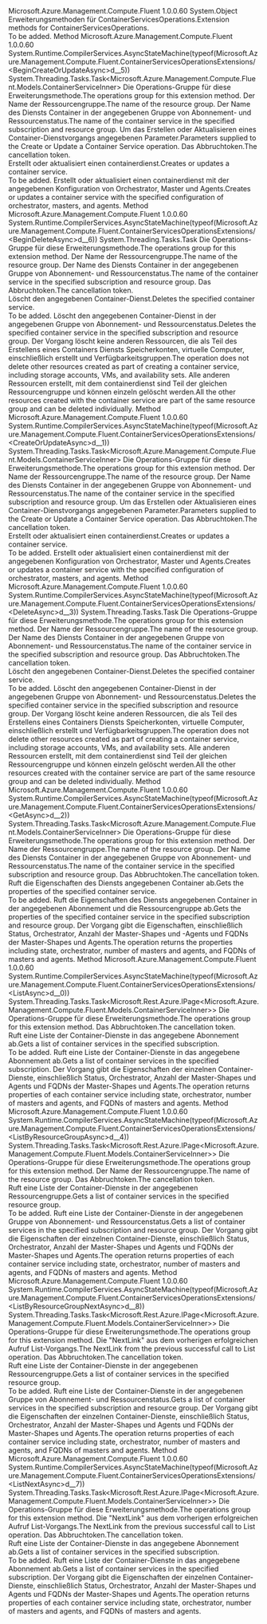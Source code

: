 <Type Name="ContainerServicesOperationsExtensions" FullName="Microsoft.Azure.Management.Compute.Fluent.ContainerServicesOperationsExtensions">
  <TypeSignature Language="C#" Value="public static class ContainerServicesOperationsExtensions" />
  <TypeSignature Language="ILAsm" Value=".class public auto ansi abstract sealed beforefieldinit ContainerServicesOperationsExtensions extends System.Object" />
  <TypeSignature Language="DocId" Value="T:Microsoft.Azure.Management.Compute.Fluent.ContainerServicesOperationsExtensions" />
  <TypeSignature Language="VB.NET" Value="Public Module ContainerServicesOperationsExtensions" />
  <TypeSignature Language="F#" Value="type ContainerServicesOperationsExtensions = class" />
  <AssemblyInfo>
    <AssemblyName>Microsoft.Azure.Management.Compute.Fluent</AssemblyName>
    <AssemblyVersion>1.0.0.60</AssemblyVersion>
  </AssemblyInfo>
  <Base>
    <BaseTypeName>System.Object</BaseTypeName>
  </Base>
  <Interfaces />
  <Docs>
    <summary>
            <span data-ttu-id="420a0-101">Erweiterungsmethoden für ContainerServicesOperations.</span><span class="sxs-lookup"><span data-stu-id="420a0-101">Extension methods for ContainerServicesOperations.</span></span>
            </summary>
    <remarks>To be added.</remarks>
  </Docs>
  <Members>
    <Member MemberName="BeginCreateOrUpdateAsync">
      <MemberSignature Language="C#" Value="public static System.Threading.Tasks.Task&lt;Microsoft.Azure.Management.Compute.Fluent.Models.ContainerServiceInner&gt; BeginCreateOrUpdateAsync (this Microsoft.Azure.Management.Compute.Fluent.IContainerServicesOperations operations, string resourceGroupName, string containerServiceName, Microsoft.Azure.Management.Compute.Fluent.Models.ContainerServiceInner parameters, System.Threading.CancellationToken cancellationToken = null);" />
      <MemberSignature Language="ILAsm" Value=".method public static hidebysig class System.Threading.Tasks.Task`1&lt;class Microsoft.Azure.Management.Compute.Fluent.Models.ContainerServiceInner&gt; BeginCreateOrUpdateAsync(class Microsoft.Azure.Management.Compute.Fluent.IContainerServicesOperations operations, string resourceGroupName, string containerServiceName, class Microsoft.Azure.Management.Compute.Fluent.Models.ContainerServiceInner parameters, valuetype System.Threading.CancellationToken cancellationToken) cil managed" />
      <MemberSignature Language="DocId" Value="M:Microsoft.Azure.Management.Compute.Fluent.ContainerServicesOperationsExtensions.BeginCreateOrUpdateAsync(Microsoft.Azure.Management.Compute.Fluent.IContainerServicesOperations,System.String,System.String,Microsoft.Azure.Management.Compute.Fluent.Models.ContainerServiceInner,System.Threading.CancellationToken)" />
      <MemberSignature Language="F#" Value="static member BeginCreateOrUpdateAsync : Microsoft.Azure.Management.Compute.Fluent.IContainerServicesOperations * string * string * Microsoft.Azure.Management.Compute.Fluent.Models.ContainerServiceInner * System.Threading.CancellationToken -&gt; System.Threading.Tasks.Task&lt;Microsoft.Azure.Management.Compute.Fluent.Models.ContainerServiceInner&gt;" Usage="Microsoft.Azure.Management.Compute.Fluent.ContainerServicesOperationsExtensions.BeginCreateOrUpdateAsync (operations, resourceGroupName, containerServiceName, parameters, cancellationToken)" />
      <MemberType>Method</MemberType>
      <AssemblyInfo>
        <AssemblyName>Microsoft.Azure.Management.Compute.Fluent</AssemblyName>
        <AssemblyVersion>1.0.0.60</AssemblyVersion>
      </AssemblyInfo>
      <Attributes>
        <Attribute>
          <AttributeName>System.Runtime.CompilerServices.AsyncStateMachine(typeof(Microsoft.Azure.Management.Compute.Fluent.ContainerServicesOperationsExtensions/&lt;BeginCreateOrUpdateAsync&gt;d__5))</AttributeName>
        </Attribute>
      </Attributes>
      <ReturnValue>
        <ReturnType>System.Threading.Tasks.Task&lt;Microsoft.Azure.Management.Compute.Fluent.Models.ContainerServiceInner&gt;</ReturnType>
      </ReturnValue>
      <Parameters>
        <Parameter Name="operations" Type="Microsoft.Azure.Management.Compute.Fluent.IContainerServicesOperations" RefType="this" />
        <Parameter Name="resourceGroupName" Type="System.String" />
        <Parameter Name="containerServiceName" Type="System.String" />
        <Parameter Name="parameters" Type="Microsoft.Azure.Management.Compute.Fluent.Models.ContainerServiceInner" />
        <Parameter Name="cancellationToken" Type="System.Threading.CancellationToken" />
      </Parameters>
      <Docs>
        <param name="operations">
            <span data-ttu-id="420a0-102">Die Operations-Gruppe für diese Erweiterungsmethode.</span><span class="sxs-lookup"><span data-stu-id="420a0-102">The operations group for this extension method.</span></span>
            </param>
        <param name="resourceGroupName">
            <span data-ttu-id="420a0-103">Der Name der Ressourcengruppe.</span><span class="sxs-lookup"><span data-stu-id="420a0-103">The name of the resource group.</span></span>
            </param>
        <param name="containerServiceName">
            <span data-ttu-id="420a0-104">Der Name des Diensts Container in der angegebenen Gruppe von Abonnement- und Ressourcenstatus.</span><span class="sxs-lookup"><span data-stu-id="420a0-104">The name of the container service in the specified subscription and resource group.</span></span>
            </param>
        <param name="parameters">
            <span data-ttu-id="420a0-105">Um das Erstellen oder Aktualisieren eines Container-Dienstvorgangs angegebenen Parameter.</span><span class="sxs-lookup"><span data-stu-id="420a0-105">Parameters supplied to the Create or Update a Container Service operation.</span></span>
            </param>
        <param name="cancellationToken">
            <span data-ttu-id="420a0-106">Das Abbruchtoken.</span><span class="sxs-lookup"><span data-stu-id="420a0-106">The cancellation token.</span></span>
            </param>
        <summary>
            <span data-ttu-id="420a0-107">Erstellt oder aktualisiert einen containerdienst.</span><span class="sxs-lookup"><span data-stu-id="420a0-107">Creates or updates a container service.</span></span>
            </summary>
        <returns>To be added.</returns>
        <remarks>
            <span data-ttu-id="420a0-108">Erstellt oder aktualisiert einen containerdienst mit der angegebenen Konfiguration von Orchestrator, Master und Agents.</span><span class="sxs-lookup"><span data-stu-id="420a0-108">Creates or updates a container service with the specified configuration of orchestrator, masters, and agents.</span></span>
            </remarks>
      </Docs>
    </Member>
    <Member MemberName="BeginDeleteAsync">
      <MemberSignature Language="C#" Value="public static System.Threading.Tasks.Task BeginDeleteAsync (this Microsoft.Azure.Management.Compute.Fluent.IContainerServicesOperations operations, string resourceGroupName, string containerServiceName, System.Threading.CancellationToken cancellationToken = null);" />
      <MemberSignature Language="ILAsm" Value=".method public static hidebysig class System.Threading.Tasks.Task BeginDeleteAsync(class Microsoft.Azure.Management.Compute.Fluent.IContainerServicesOperations operations, string resourceGroupName, string containerServiceName, valuetype System.Threading.CancellationToken cancellationToken) cil managed" />
      <MemberSignature Language="DocId" Value="M:Microsoft.Azure.Management.Compute.Fluent.ContainerServicesOperationsExtensions.BeginDeleteAsync(Microsoft.Azure.Management.Compute.Fluent.IContainerServicesOperations,System.String,System.String,System.Threading.CancellationToken)" />
      <MemberSignature Language="F#" Value="static member BeginDeleteAsync : Microsoft.Azure.Management.Compute.Fluent.IContainerServicesOperations * string * string * System.Threading.CancellationToken -&gt; System.Threading.Tasks.Task" Usage="Microsoft.Azure.Management.Compute.Fluent.ContainerServicesOperationsExtensions.BeginDeleteAsync (operations, resourceGroupName, containerServiceName, cancellationToken)" />
      <MemberType>Method</MemberType>
      <AssemblyInfo>
        <AssemblyName>Microsoft.Azure.Management.Compute.Fluent</AssemblyName>
        <AssemblyVersion>1.0.0.60</AssemblyVersion>
      </AssemblyInfo>
      <Attributes>
        <Attribute>
          <AttributeName>System.Runtime.CompilerServices.AsyncStateMachine(typeof(Microsoft.Azure.Management.Compute.Fluent.ContainerServicesOperationsExtensions/&lt;BeginDeleteAsync&gt;d__6))</AttributeName>
        </Attribute>
      </Attributes>
      <ReturnValue>
        <ReturnType>System.Threading.Tasks.Task</ReturnType>
      </ReturnValue>
      <Parameters>
        <Parameter Name="operations" Type="Microsoft.Azure.Management.Compute.Fluent.IContainerServicesOperations" RefType="this" />
        <Parameter Name="resourceGroupName" Type="System.String" />
        <Parameter Name="containerServiceName" Type="System.String" />
        <Parameter Name="cancellationToken" Type="System.Threading.CancellationToken" />
      </Parameters>
      <Docs>
        <param name="operations">
            <span data-ttu-id="420a0-109">Die Operations-Gruppe für diese Erweiterungsmethode.</span><span class="sxs-lookup"><span data-stu-id="420a0-109">The operations group for this extension method.</span></span>
            </param>
        <param name="resourceGroupName">
            <span data-ttu-id="420a0-110">Der Name der Ressourcengruppe.</span><span class="sxs-lookup"><span data-stu-id="420a0-110">The name of the resource group.</span></span>
            </param>
        <param name="containerServiceName">
            <span data-ttu-id="420a0-111">Der Name des Diensts Container in der angegebenen Gruppe von Abonnement- und Ressourcenstatus.</span><span class="sxs-lookup"><span data-stu-id="420a0-111">The name of the container service in the specified subscription and resource group.</span></span>
            </param>
        <param name="cancellationToken">
            <span data-ttu-id="420a0-112">Das Abbruchtoken.</span><span class="sxs-lookup"><span data-stu-id="420a0-112">The cancellation token.</span></span>
            </param>
        <summary>
            <span data-ttu-id="420a0-113">Löscht den angegebenen Container-Dienst.</span><span class="sxs-lookup"><span data-stu-id="420a0-113">Deletes the specified container service.</span></span>
            </summary>
        <returns>To be added.</returns>
        <remarks>
            <span data-ttu-id="420a0-114">Löscht den angegebenen Container-Dienst in der angegebenen Gruppe von Abonnement- und Ressourcenstatus.</span><span class="sxs-lookup"><span data-stu-id="420a0-114">Deletes the specified container service in the specified subscription and resource group.</span></span> <span data-ttu-id="420a0-115">Der Vorgang löscht keine anderen Ressourcen, die als Teil des Erstellens eines Containers Diensts Speicherkonten, virtuelle Computer, einschließlich erstellt und Verfügbarkeitsgruppen.</span><span class="sxs-lookup"><span data-stu-id="420a0-115">The operation does not delete other resources created as part of creating a container service, including storage accounts, VMs, and availability sets.</span></span> <span data-ttu-id="420a0-116">Alle anderen Ressourcen erstellt, mit dem containerdienst sind Teil der gleichen Ressourcengruppe und können einzeln gelöscht werden.</span><span class="sxs-lookup"><span data-stu-id="420a0-116">All the other resources created with the container service are part of the same resource group and can be deleted individually.</span></span>
            </remarks>
      </Docs>
    </Member>
    <Member MemberName="CreateOrUpdateAsync">
      <MemberSignature Language="C#" Value="public static System.Threading.Tasks.Task&lt;Microsoft.Azure.Management.Compute.Fluent.Models.ContainerServiceInner&gt; CreateOrUpdateAsync (this Microsoft.Azure.Management.Compute.Fluent.IContainerServicesOperations operations, string resourceGroupName, string containerServiceName, Microsoft.Azure.Management.Compute.Fluent.Models.ContainerServiceInner parameters, System.Threading.CancellationToken cancellationToken = null);" />
      <MemberSignature Language="ILAsm" Value=".method public static hidebysig class System.Threading.Tasks.Task`1&lt;class Microsoft.Azure.Management.Compute.Fluent.Models.ContainerServiceInner&gt; CreateOrUpdateAsync(class Microsoft.Azure.Management.Compute.Fluent.IContainerServicesOperations operations, string resourceGroupName, string containerServiceName, class Microsoft.Azure.Management.Compute.Fluent.Models.ContainerServiceInner parameters, valuetype System.Threading.CancellationToken cancellationToken) cil managed" />
      <MemberSignature Language="DocId" Value="M:Microsoft.Azure.Management.Compute.Fluent.ContainerServicesOperationsExtensions.CreateOrUpdateAsync(Microsoft.Azure.Management.Compute.Fluent.IContainerServicesOperations,System.String,System.String,Microsoft.Azure.Management.Compute.Fluent.Models.ContainerServiceInner,System.Threading.CancellationToken)" />
      <MemberSignature Language="F#" Value="static member CreateOrUpdateAsync : Microsoft.Azure.Management.Compute.Fluent.IContainerServicesOperations * string * string * Microsoft.Azure.Management.Compute.Fluent.Models.ContainerServiceInner * System.Threading.CancellationToken -&gt; System.Threading.Tasks.Task&lt;Microsoft.Azure.Management.Compute.Fluent.Models.ContainerServiceInner&gt;" Usage="Microsoft.Azure.Management.Compute.Fluent.ContainerServicesOperationsExtensions.CreateOrUpdateAsync (operations, resourceGroupName, containerServiceName, parameters, cancellationToken)" />
      <MemberType>Method</MemberType>
      <AssemblyInfo>
        <AssemblyName>Microsoft.Azure.Management.Compute.Fluent</AssemblyName>
        <AssemblyVersion>1.0.0.60</AssemblyVersion>
      </AssemblyInfo>
      <Attributes>
        <Attribute>
          <AttributeName>System.Runtime.CompilerServices.AsyncStateMachine(typeof(Microsoft.Azure.Management.Compute.Fluent.ContainerServicesOperationsExtensions/&lt;CreateOrUpdateAsync&gt;d__1))</AttributeName>
        </Attribute>
      </Attributes>
      <ReturnValue>
        <ReturnType>System.Threading.Tasks.Task&lt;Microsoft.Azure.Management.Compute.Fluent.Models.ContainerServiceInner&gt;</ReturnType>
      </ReturnValue>
      <Parameters>
        <Parameter Name="operations" Type="Microsoft.Azure.Management.Compute.Fluent.IContainerServicesOperations" RefType="this" />
        <Parameter Name="resourceGroupName" Type="System.String" />
        <Parameter Name="containerServiceName" Type="System.String" />
        <Parameter Name="parameters" Type="Microsoft.Azure.Management.Compute.Fluent.Models.ContainerServiceInner" />
        <Parameter Name="cancellationToken" Type="System.Threading.CancellationToken" />
      </Parameters>
      <Docs>
        <param name="operations">
            <span data-ttu-id="420a0-117">Die Operations-Gruppe für diese Erweiterungsmethode.</span><span class="sxs-lookup"><span data-stu-id="420a0-117">The operations group for this extension method.</span></span>
            </param>
        <param name="resourceGroupName">
            <span data-ttu-id="420a0-118">Der Name der Ressourcengruppe.</span><span class="sxs-lookup"><span data-stu-id="420a0-118">The name of the resource group.</span></span>
            </param>
        <param name="containerServiceName">
            <span data-ttu-id="420a0-119">Der Name des Diensts Container in der angegebenen Gruppe von Abonnement- und Ressourcenstatus.</span><span class="sxs-lookup"><span data-stu-id="420a0-119">The name of the container service in the specified subscription and resource group.</span></span>
            </param>
        <param name="parameters">
            <span data-ttu-id="420a0-120">Um das Erstellen oder Aktualisieren eines Container-Dienstvorgangs angegebenen Parameter.</span><span class="sxs-lookup"><span data-stu-id="420a0-120">Parameters supplied to the Create or Update a Container Service operation.</span></span>
            </param>
        <param name="cancellationToken">
            <span data-ttu-id="420a0-121">Das Abbruchtoken.</span><span class="sxs-lookup"><span data-stu-id="420a0-121">The cancellation token.</span></span>
            </param>
        <summary>
            <span data-ttu-id="420a0-122">Erstellt oder aktualisiert einen containerdienst.</span><span class="sxs-lookup"><span data-stu-id="420a0-122">Creates or updates a container service.</span></span>
            </summary>
        <returns>To be added.</returns>
        <remarks>
            <span data-ttu-id="420a0-123">Erstellt oder aktualisiert einen containerdienst mit der angegebenen Konfiguration von Orchestrator, Master und Agents.</span><span class="sxs-lookup"><span data-stu-id="420a0-123">Creates or updates a container service with the specified configuration of orchestrator, masters, and agents.</span></span>
            </remarks>
      </Docs>
    </Member>
    <Member MemberName="DeleteAsync">
      <MemberSignature Language="C#" Value="public static System.Threading.Tasks.Task DeleteAsync (this Microsoft.Azure.Management.Compute.Fluent.IContainerServicesOperations operations, string resourceGroupName, string containerServiceName, System.Threading.CancellationToken cancellationToken = null);" />
      <MemberSignature Language="ILAsm" Value=".method public static hidebysig class System.Threading.Tasks.Task DeleteAsync(class Microsoft.Azure.Management.Compute.Fluent.IContainerServicesOperations operations, string resourceGroupName, string containerServiceName, valuetype System.Threading.CancellationToken cancellationToken) cil managed" />
      <MemberSignature Language="DocId" Value="M:Microsoft.Azure.Management.Compute.Fluent.ContainerServicesOperationsExtensions.DeleteAsync(Microsoft.Azure.Management.Compute.Fluent.IContainerServicesOperations,System.String,System.String,System.Threading.CancellationToken)" />
      <MemberSignature Language="F#" Value="static member DeleteAsync : Microsoft.Azure.Management.Compute.Fluent.IContainerServicesOperations * string * string * System.Threading.CancellationToken -&gt; System.Threading.Tasks.Task" Usage="Microsoft.Azure.Management.Compute.Fluent.ContainerServicesOperationsExtensions.DeleteAsync (operations, resourceGroupName, containerServiceName, cancellationToken)" />
      <MemberType>Method</MemberType>
      <AssemblyInfo>
        <AssemblyName>Microsoft.Azure.Management.Compute.Fluent</AssemblyName>
        <AssemblyVersion>1.0.0.60</AssemblyVersion>
      </AssemblyInfo>
      <Attributes>
        <Attribute>
          <AttributeName>System.Runtime.CompilerServices.AsyncStateMachine(typeof(Microsoft.Azure.Management.Compute.Fluent.ContainerServicesOperationsExtensions/&lt;DeleteAsync&gt;d__3))</AttributeName>
        </Attribute>
      </Attributes>
      <ReturnValue>
        <ReturnType>System.Threading.Tasks.Task</ReturnType>
      </ReturnValue>
      <Parameters>
        <Parameter Name="operations" Type="Microsoft.Azure.Management.Compute.Fluent.IContainerServicesOperations" RefType="this" />
        <Parameter Name="resourceGroupName" Type="System.String" />
        <Parameter Name="containerServiceName" Type="System.String" />
        <Parameter Name="cancellationToken" Type="System.Threading.CancellationToken" />
      </Parameters>
      <Docs>
        <param name="operations">
            <span data-ttu-id="420a0-124">Die Operations-Gruppe für diese Erweiterungsmethode.</span><span class="sxs-lookup"><span data-stu-id="420a0-124">The operations group for this extension method.</span></span>
            </param>
        <param name="resourceGroupName">
            <span data-ttu-id="420a0-125">Der Name der Ressourcengruppe.</span><span class="sxs-lookup"><span data-stu-id="420a0-125">The name of the resource group.</span></span>
            </param>
        <param name="containerServiceName">
            <span data-ttu-id="420a0-126">Der Name des Diensts Container in der angegebenen Gruppe von Abonnement- und Ressourcenstatus.</span><span class="sxs-lookup"><span data-stu-id="420a0-126">The name of the container service in the specified subscription and resource group.</span></span>
            </param>
        <param name="cancellationToken">
            <span data-ttu-id="420a0-127">Das Abbruchtoken.</span><span class="sxs-lookup"><span data-stu-id="420a0-127">The cancellation token.</span></span>
            </param>
        <summary>
            <span data-ttu-id="420a0-128">Löscht den angegebenen Container-Dienst.</span><span class="sxs-lookup"><span data-stu-id="420a0-128">Deletes the specified container service.</span></span>
            </summary>
        <returns>To be added.</returns>
        <remarks>
            <span data-ttu-id="420a0-129">Löscht den angegebenen Container-Dienst in der angegebenen Gruppe von Abonnement- und Ressourcenstatus.</span><span class="sxs-lookup"><span data-stu-id="420a0-129">Deletes the specified container service in the specified subscription and resource group.</span></span> <span data-ttu-id="420a0-130">Der Vorgang löscht keine anderen Ressourcen, die als Teil des Erstellens eines Containers Diensts Speicherkonten, virtuelle Computer, einschließlich erstellt und Verfügbarkeitsgruppen.</span><span class="sxs-lookup"><span data-stu-id="420a0-130">The operation does not delete other resources created as part of creating a container service, including storage accounts, VMs, and availability sets.</span></span> <span data-ttu-id="420a0-131">Alle anderen Ressourcen erstellt, mit dem containerdienst sind Teil der gleichen Ressourcengruppe und können einzeln gelöscht werden.</span><span class="sxs-lookup"><span data-stu-id="420a0-131">All the other resources created with the container service are part of the same resource group and can be deleted individually.</span></span>
            </remarks>
      </Docs>
    </Member>
    <Member MemberName="GetAsync">
      <MemberSignature Language="C#" Value="public static System.Threading.Tasks.Task&lt;Microsoft.Azure.Management.Compute.Fluent.Models.ContainerServiceInner&gt; GetAsync (this Microsoft.Azure.Management.Compute.Fluent.IContainerServicesOperations operations, string resourceGroupName, string containerServiceName, System.Threading.CancellationToken cancellationToken = null);" />
      <MemberSignature Language="ILAsm" Value=".method public static hidebysig class System.Threading.Tasks.Task`1&lt;class Microsoft.Azure.Management.Compute.Fluent.Models.ContainerServiceInner&gt; GetAsync(class Microsoft.Azure.Management.Compute.Fluent.IContainerServicesOperations operations, string resourceGroupName, string containerServiceName, valuetype System.Threading.CancellationToken cancellationToken) cil managed" />
      <MemberSignature Language="DocId" Value="M:Microsoft.Azure.Management.Compute.Fluent.ContainerServicesOperationsExtensions.GetAsync(Microsoft.Azure.Management.Compute.Fluent.IContainerServicesOperations,System.String,System.String,System.Threading.CancellationToken)" />
      <MemberSignature Language="F#" Value="static member GetAsync : Microsoft.Azure.Management.Compute.Fluent.IContainerServicesOperations * string * string * System.Threading.CancellationToken -&gt; System.Threading.Tasks.Task&lt;Microsoft.Azure.Management.Compute.Fluent.Models.ContainerServiceInner&gt;" Usage="Microsoft.Azure.Management.Compute.Fluent.ContainerServicesOperationsExtensions.GetAsync (operations, resourceGroupName, containerServiceName, cancellationToken)" />
      <MemberType>Method</MemberType>
      <AssemblyInfo>
        <AssemblyName>Microsoft.Azure.Management.Compute.Fluent</AssemblyName>
        <AssemblyVersion>1.0.0.60</AssemblyVersion>
      </AssemblyInfo>
      <Attributes>
        <Attribute>
          <AttributeName>System.Runtime.CompilerServices.AsyncStateMachine(typeof(Microsoft.Azure.Management.Compute.Fluent.ContainerServicesOperationsExtensions/&lt;GetAsync&gt;d__2))</AttributeName>
        </Attribute>
      </Attributes>
      <ReturnValue>
        <ReturnType>System.Threading.Tasks.Task&lt;Microsoft.Azure.Management.Compute.Fluent.Models.ContainerServiceInner&gt;</ReturnType>
      </ReturnValue>
      <Parameters>
        <Parameter Name="operations" Type="Microsoft.Azure.Management.Compute.Fluent.IContainerServicesOperations" RefType="this" />
        <Parameter Name="resourceGroupName" Type="System.String" />
        <Parameter Name="containerServiceName" Type="System.String" />
        <Parameter Name="cancellationToken" Type="System.Threading.CancellationToken" />
      </Parameters>
      <Docs>
        <param name="operations">
            <span data-ttu-id="420a0-132">Die Operations-Gruppe für diese Erweiterungsmethode.</span><span class="sxs-lookup"><span data-stu-id="420a0-132">The operations group for this extension method.</span></span>
            </param>
        <param name="resourceGroupName">
            <span data-ttu-id="420a0-133">Der Name der Ressourcengruppe.</span><span class="sxs-lookup"><span data-stu-id="420a0-133">The name of the resource group.</span></span>
            </param>
        <param name="containerServiceName">
            <span data-ttu-id="420a0-134">Der Name des Diensts Container in der angegebenen Gruppe von Abonnement- und Ressourcenstatus.</span><span class="sxs-lookup"><span data-stu-id="420a0-134">The name of the container service in the specified subscription and resource group.</span></span>
            </param>
        <param name="cancellationToken">
            <span data-ttu-id="420a0-135">Das Abbruchtoken.</span><span class="sxs-lookup"><span data-stu-id="420a0-135">The cancellation token.</span></span>
            </param>
        <summary>
            <span data-ttu-id="420a0-136">Ruft die Eigenschaften des Diensts angegebenen Container ab.</span><span class="sxs-lookup"><span data-stu-id="420a0-136">Gets the properties of the specified container service.</span></span>
            </summary>
        <returns>To be added.</returns>
        <remarks>
            <span data-ttu-id="420a0-137">Ruft die Eigenschaften des Diensts angegebenen Container in der angegebenen Abonnement und die Ressourcengruppe ab.</span><span class="sxs-lookup"><span data-stu-id="420a0-137">Gets the properties of the specified container service in the specified subscription and resource group.</span></span> <span data-ttu-id="420a0-138">Der Vorgang gibt die Eigenschaften, einschließlich Status, Orchestrator, Anzahl der Master-Shapes und -Agents und FQDNs der Master-Shapes und Agents.</span><span class="sxs-lookup"><span data-stu-id="420a0-138">The operation returns the properties including state, orchestrator, number of masters and agents, and FQDNs of masters and agents.</span></span>
            </remarks>
      </Docs>
    </Member>
    <Member MemberName="ListAsync">
      <MemberSignature Language="C#" Value="public static System.Threading.Tasks.Task&lt;Microsoft.Rest.Azure.IPage&lt;Microsoft.Azure.Management.Compute.Fluent.Models.ContainerServiceInner&gt;&gt; ListAsync (this Microsoft.Azure.Management.Compute.Fluent.IContainerServicesOperations operations, System.Threading.CancellationToken cancellationToken = null);" />
      <MemberSignature Language="ILAsm" Value=".method public static hidebysig class System.Threading.Tasks.Task`1&lt;class Microsoft.Rest.Azure.IPage`1&lt;class Microsoft.Azure.Management.Compute.Fluent.Models.ContainerServiceInner&gt;&gt; ListAsync(class Microsoft.Azure.Management.Compute.Fluent.IContainerServicesOperations operations, valuetype System.Threading.CancellationToken cancellationToken) cil managed" />
      <MemberSignature Language="DocId" Value="M:Microsoft.Azure.Management.Compute.Fluent.ContainerServicesOperationsExtensions.ListAsync(Microsoft.Azure.Management.Compute.Fluent.IContainerServicesOperations,System.Threading.CancellationToken)" />
      <MemberSignature Language="F#" Value="static member ListAsync : Microsoft.Azure.Management.Compute.Fluent.IContainerServicesOperations * System.Threading.CancellationToken -&gt; System.Threading.Tasks.Task&lt;Microsoft.Rest.Azure.IPage&lt;Microsoft.Azure.Management.Compute.Fluent.Models.ContainerServiceInner&gt;&gt;" Usage="Microsoft.Azure.Management.Compute.Fluent.ContainerServicesOperationsExtensions.ListAsync (operations, cancellationToken)" />
      <MemberType>Method</MemberType>
      <AssemblyInfo>
        <AssemblyName>Microsoft.Azure.Management.Compute.Fluent</AssemblyName>
        <AssemblyVersion>1.0.0.60</AssemblyVersion>
      </AssemblyInfo>
      <Attributes>
        <Attribute>
          <AttributeName>System.Runtime.CompilerServices.AsyncStateMachine(typeof(Microsoft.Azure.Management.Compute.Fluent.ContainerServicesOperationsExtensions/&lt;ListAsync&gt;d__0))</AttributeName>
        </Attribute>
      </Attributes>
      <ReturnValue>
        <ReturnType>System.Threading.Tasks.Task&lt;Microsoft.Rest.Azure.IPage&lt;Microsoft.Azure.Management.Compute.Fluent.Models.ContainerServiceInner&gt;&gt;</ReturnType>
      </ReturnValue>
      <Parameters>
        <Parameter Name="operations" Type="Microsoft.Azure.Management.Compute.Fluent.IContainerServicesOperations" RefType="this" />
        <Parameter Name="cancellationToken" Type="System.Threading.CancellationToken" />
      </Parameters>
      <Docs>
        <param name="operations">
            <span data-ttu-id="420a0-139">Die Operations-Gruppe für diese Erweiterungsmethode.</span><span class="sxs-lookup"><span data-stu-id="420a0-139">The operations group for this extension method.</span></span>
            </param>
        <param name="cancellationToken">
            <span data-ttu-id="420a0-140">Das Abbruchtoken.</span><span class="sxs-lookup"><span data-stu-id="420a0-140">The cancellation token.</span></span>
            </param>
        <summary>
            <span data-ttu-id="420a0-141">Ruft eine Liste der Container-Dienste in das angegebene Abonnement ab.</span><span class="sxs-lookup"><span data-stu-id="420a0-141">Gets a list of container services in the specified subscription.</span></span>
            </summary>
        <returns>To be added.</returns>
        <remarks>
            <span data-ttu-id="420a0-142">Ruft eine Liste der Container-Dienste in das angegebene Abonnement ab.</span><span class="sxs-lookup"><span data-stu-id="420a0-142">Gets a list of container services in the specified subscription.</span></span> <span data-ttu-id="420a0-143">Der Vorgang gibt die Eigenschaften der einzelnen Container-Dienste, einschließlich Status, Orchestrator, Anzahl der Master-Shapes und Agents und FQDNs der Master-Shapes und Agents.</span><span class="sxs-lookup"><span data-stu-id="420a0-143">The operation returns properties of each container service including state, orchestrator, number of masters and agents, and FQDNs of masters and agents.</span></span>
            </remarks>
      </Docs>
    </Member>
    <Member MemberName="ListByResourceGroupAsync">
      <MemberSignature Language="C#" Value="public static System.Threading.Tasks.Task&lt;Microsoft.Rest.Azure.IPage&lt;Microsoft.Azure.Management.Compute.Fluent.Models.ContainerServiceInner&gt;&gt; ListByResourceGroupAsync (this Microsoft.Azure.Management.Compute.Fluent.IContainerServicesOperations operations, string resourceGroupName, System.Threading.CancellationToken cancellationToken = null);" />
      <MemberSignature Language="ILAsm" Value=".method public static hidebysig class System.Threading.Tasks.Task`1&lt;class Microsoft.Rest.Azure.IPage`1&lt;class Microsoft.Azure.Management.Compute.Fluent.Models.ContainerServiceInner&gt;&gt; ListByResourceGroupAsync(class Microsoft.Azure.Management.Compute.Fluent.IContainerServicesOperations operations, string resourceGroupName, valuetype System.Threading.CancellationToken cancellationToken) cil managed" />
      <MemberSignature Language="DocId" Value="M:Microsoft.Azure.Management.Compute.Fluent.ContainerServicesOperationsExtensions.ListByResourceGroupAsync(Microsoft.Azure.Management.Compute.Fluent.IContainerServicesOperations,System.String,System.Threading.CancellationToken)" />
      <MemberSignature Language="F#" Value="static member ListByResourceGroupAsync : Microsoft.Azure.Management.Compute.Fluent.IContainerServicesOperations * string * System.Threading.CancellationToken -&gt; System.Threading.Tasks.Task&lt;Microsoft.Rest.Azure.IPage&lt;Microsoft.Azure.Management.Compute.Fluent.Models.ContainerServiceInner&gt;&gt;" Usage="Microsoft.Azure.Management.Compute.Fluent.ContainerServicesOperationsExtensions.ListByResourceGroupAsync (operations, resourceGroupName, cancellationToken)" />
      <MemberType>Method</MemberType>
      <AssemblyInfo>
        <AssemblyName>Microsoft.Azure.Management.Compute.Fluent</AssemblyName>
        <AssemblyVersion>1.0.0.60</AssemblyVersion>
      </AssemblyInfo>
      <Attributes>
        <Attribute>
          <AttributeName>System.Runtime.CompilerServices.AsyncStateMachine(typeof(Microsoft.Azure.Management.Compute.Fluent.ContainerServicesOperationsExtensions/&lt;ListByResourceGroupAsync&gt;d__4))</AttributeName>
        </Attribute>
      </Attributes>
      <ReturnValue>
        <ReturnType>System.Threading.Tasks.Task&lt;Microsoft.Rest.Azure.IPage&lt;Microsoft.Azure.Management.Compute.Fluent.Models.ContainerServiceInner&gt;&gt;</ReturnType>
      </ReturnValue>
      <Parameters>
        <Parameter Name="operations" Type="Microsoft.Azure.Management.Compute.Fluent.IContainerServicesOperations" RefType="this" />
        <Parameter Name="resourceGroupName" Type="System.String" />
        <Parameter Name="cancellationToken" Type="System.Threading.CancellationToken" />
      </Parameters>
      <Docs>
        <param name="operations">
            <span data-ttu-id="420a0-144">Die Operations-Gruppe für diese Erweiterungsmethode.</span><span class="sxs-lookup"><span data-stu-id="420a0-144">The operations group for this extension method.</span></span>
            </param>
        <param name="resourceGroupName">
            <span data-ttu-id="420a0-145">Der Name der Ressourcengruppe.</span><span class="sxs-lookup"><span data-stu-id="420a0-145">The name of the resource group.</span></span>
            </param>
        <param name="cancellationToken">
            <span data-ttu-id="420a0-146">Das Abbruchtoken.</span><span class="sxs-lookup"><span data-stu-id="420a0-146">The cancellation token.</span></span>
            </param>
        <summary>
            <span data-ttu-id="420a0-147">Ruft eine Liste der Container-Dienste in der angegebenen Ressourcengruppe.</span><span class="sxs-lookup"><span data-stu-id="420a0-147">Gets a list of container services in the specified resource group.</span></span>
            </summary>
        <returns>To be added.</returns>
        <remarks>
            <span data-ttu-id="420a0-148">Ruft eine Liste der Container-Dienste in der angegebenen Gruppe von Abonnement- und Ressourcenstatus.</span><span class="sxs-lookup"><span data-stu-id="420a0-148">Gets a list of container services in the specified subscription and resource group.</span></span> <span data-ttu-id="420a0-149">Der Vorgang gibt die Eigenschaften der einzelnen Container-Dienste, einschließlich Status, Orchestrator, Anzahl der Master-Shapes und Agents und FQDNs der Master-Shapes und Agents.</span><span class="sxs-lookup"><span data-stu-id="420a0-149">The operation returns properties of each container service including state, orchestrator, number of masters and agents, and FQDNs of masters and agents.</span></span>
            </remarks>
      </Docs>
    </Member>
    <Member MemberName="ListByResourceGroupNextAsync">
      <MemberSignature Language="C#" Value="public static System.Threading.Tasks.Task&lt;Microsoft.Rest.Azure.IPage&lt;Microsoft.Azure.Management.Compute.Fluent.Models.ContainerServiceInner&gt;&gt; ListByResourceGroupNextAsync (this Microsoft.Azure.Management.Compute.Fluent.IContainerServicesOperations operations, string nextPageLink, System.Threading.CancellationToken cancellationToken = null);" />
      <MemberSignature Language="ILAsm" Value=".method public static hidebysig class System.Threading.Tasks.Task`1&lt;class Microsoft.Rest.Azure.IPage`1&lt;class Microsoft.Azure.Management.Compute.Fluent.Models.ContainerServiceInner&gt;&gt; ListByResourceGroupNextAsync(class Microsoft.Azure.Management.Compute.Fluent.IContainerServicesOperations operations, string nextPageLink, valuetype System.Threading.CancellationToken cancellationToken) cil managed" />
      <MemberSignature Language="DocId" Value="M:Microsoft.Azure.Management.Compute.Fluent.ContainerServicesOperationsExtensions.ListByResourceGroupNextAsync(Microsoft.Azure.Management.Compute.Fluent.IContainerServicesOperations,System.String,System.Threading.CancellationToken)" />
      <MemberSignature Language="F#" Value="static member ListByResourceGroupNextAsync : Microsoft.Azure.Management.Compute.Fluent.IContainerServicesOperations * string * System.Threading.CancellationToken -&gt; System.Threading.Tasks.Task&lt;Microsoft.Rest.Azure.IPage&lt;Microsoft.Azure.Management.Compute.Fluent.Models.ContainerServiceInner&gt;&gt;" Usage="Microsoft.Azure.Management.Compute.Fluent.ContainerServicesOperationsExtensions.ListByResourceGroupNextAsync (operations, nextPageLink, cancellationToken)" />
      <MemberType>Method</MemberType>
      <AssemblyInfo>
        <AssemblyName>Microsoft.Azure.Management.Compute.Fluent</AssemblyName>
        <AssemblyVersion>1.0.0.60</AssemblyVersion>
      </AssemblyInfo>
      <Attributes>
        <Attribute>
          <AttributeName>System.Runtime.CompilerServices.AsyncStateMachine(typeof(Microsoft.Azure.Management.Compute.Fluent.ContainerServicesOperationsExtensions/&lt;ListByResourceGroupNextAsync&gt;d__8))</AttributeName>
        </Attribute>
      </Attributes>
      <ReturnValue>
        <ReturnType>System.Threading.Tasks.Task&lt;Microsoft.Rest.Azure.IPage&lt;Microsoft.Azure.Management.Compute.Fluent.Models.ContainerServiceInner&gt;&gt;</ReturnType>
      </ReturnValue>
      <Parameters>
        <Parameter Name="operations" Type="Microsoft.Azure.Management.Compute.Fluent.IContainerServicesOperations" RefType="this" />
        <Parameter Name="nextPageLink" Type="System.String" />
        <Parameter Name="cancellationToken" Type="System.Threading.CancellationToken" />
      </Parameters>
      <Docs>
        <param name="operations">
            <span data-ttu-id="420a0-150">Die Operations-Gruppe für diese Erweiterungsmethode.</span><span class="sxs-lookup"><span data-stu-id="420a0-150">The operations group for this extension method.</span></span>
            </param>
        <param name="nextPageLink">
            <span data-ttu-id="420a0-151">Die "NextLink" aus dem vorherigen erfolgreichen Aufruf List-Vorgangs.</span><span class="sxs-lookup"><span data-stu-id="420a0-151">The NextLink from the previous successful call to List operation.</span></span>
            </param>
        <param name="cancellationToken">
            <span data-ttu-id="420a0-152">Das Abbruchtoken.</span><span class="sxs-lookup"><span data-stu-id="420a0-152">The cancellation token.</span></span>
            </param>
        <summary>
            <span data-ttu-id="420a0-153">Ruft eine Liste der Container-Dienste in der angegebenen Ressourcengruppe.</span><span class="sxs-lookup"><span data-stu-id="420a0-153">Gets a list of container services in the specified resource group.</span></span>
            </summary>
        <returns>To be added.</returns>
        <remarks>
            <span data-ttu-id="420a0-154">Ruft eine Liste der Container-Dienste in der angegebenen Gruppe von Abonnement- und Ressourcenstatus.</span><span class="sxs-lookup"><span data-stu-id="420a0-154">Gets a list of container services in the specified subscription and resource group.</span></span> <span data-ttu-id="420a0-155">Der Vorgang gibt die Eigenschaften der einzelnen Container-Dienste, einschließlich Status, Orchestrator, Anzahl der Master-Shapes und Agents und FQDNs der Master-Shapes und Agents.</span><span class="sxs-lookup"><span data-stu-id="420a0-155">The operation returns properties of each container service including state, orchestrator, number of masters and agents, and FQDNs of masters and agents.</span></span>
            </remarks>
      </Docs>
    </Member>
    <Member MemberName="ListNextAsync">
      <MemberSignature Language="C#" Value="public static System.Threading.Tasks.Task&lt;Microsoft.Rest.Azure.IPage&lt;Microsoft.Azure.Management.Compute.Fluent.Models.ContainerServiceInner&gt;&gt; ListNextAsync (this Microsoft.Azure.Management.Compute.Fluent.IContainerServicesOperations operations, string nextPageLink, System.Threading.CancellationToken cancellationToken = null);" />
      <MemberSignature Language="ILAsm" Value=".method public static hidebysig class System.Threading.Tasks.Task`1&lt;class Microsoft.Rest.Azure.IPage`1&lt;class Microsoft.Azure.Management.Compute.Fluent.Models.ContainerServiceInner&gt;&gt; ListNextAsync(class Microsoft.Azure.Management.Compute.Fluent.IContainerServicesOperations operations, string nextPageLink, valuetype System.Threading.CancellationToken cancellationToken) cil managed" />
      <MemberSignature Language="DocId" Value="M:Microsoft.Azure.Management.Compute.Fluent.ContainerServicesOperationsExtensions.ListNextAsync(Microsoft.Azure.Management.Compute.Fluent.IContainerServicesOperations,System.String,System.Threading.CancellationToken)" />
      <MemberSignature Language="F#" Value="static member ListNextAsync : Microsoft.Azure.Management.Compute.Fluent.IContainerServicesOperations * string * System.Threading.CancellationToken -&gt; System.Threading.Tasks.Task&lt;Microsoft.Rest.Azure.IPage&lt;Microsoft.Azure.Management.Compute.Fluent.Models.ContainerServiceInner&gt;&gt;" Usage="Microsoft.Azure.Management.Compute.Fluent.ContainerServicesOperationsExtensions.ListNextAsync (operations, nextPageLink, cancellationToken)" />
      <MemberType>Method</MemberType>
      <AssemblyInfo>
        <AssemblyName>Microsoft.Azure.Management.Compute.Fluent</AssemblyName>
        <AssemblyVersion>1.0.0.60</AssemblyVersion>
      </AssemblyInfo>
      <Attributes>
        <Attribute>
          <AttributeName>System.Runtime.CompilerServices.AsyncStateMachine(typeof(Microsoft.Azure.Management.Compute.Fluent.ContainerServicesOperationsExtensions/&lt;ListNextAsync&gt;d__7))</AttributeName>
        </Attribute>
      </Attributes>
      <ReturnValue>
        <ReturnType>System.Threading.Tasks.Task&lt;Microsoft.Rest.Azure.IPage&lt;Microsoft.Azure.Management.Compute.Fluent.Models.ContainerServiceInner&gt;&gt;</ReturnType>
      </ReturnValue>
      <Parameters>
        <Parameter Name="operations" Type="Microsoft.Azure.Management.Compute.Fluent.IContainerServicesOperations" RefType="this" />
        <Parameter Name="nextPageLink" Type="System.String" />
        <Parameter Name="cancellationToken" Type="System.Threading.CancellationToken" />
      </Parameters>
      <Docs>
        <param name="operations">
            <span data-ttu-id="420a0-156">Die Operations-Gruppe für diese Erweiterungsmethode.</span><span class="sxs-lookup"><span data-stu-id="420a0-156">The operations group for this extension method.</span></span>
            </param>
        <param name="nextPageLink">
            <span data-ttu-id="420a0-157">Die "NextLink" aus dem vorherigen erfolgreichen Aufruf List-Vorgangs.</span><span class="sxs-lookup"><span data-stu-id="420a0-157">The NextLink from the previous successful call to List operation.</span></span>
            </param>
        <param name="cancellationToken">
            <span data-ttu-id="420a0-158">Das Abbruchtoken.</span><span class="sxs-lookup"><span data-stu-id="420a0-158">The cancellation token.</span></span>
            </param>
        <summary>
            <span data-ttu-id="420a0-159">Ruft eine Liste der Container-Dienste in das angegebene Abonnement ab.</span><span class="sxs-lookup"><span data-stu-id="420a0-159">Gets a list of container services in the specified subscription.</span></span>
            </summary>
        <returns>To be added.</returns>
        <remarks>
            <span data-ttu-id="420a0-160">Ruft eine Liste der Container-Dienste in das angegebene Abonnement ab.</span><span class="sxs-lookup"><span data-stu-id="420a0-160">Gets a list of container services in the specified subscription.</span></span> <span data-ttu-id="420a0-161">Der Vorgang gibt die Eigenschaften der einzelnen Container-Dienste, einschließlich Status, Orchestrator, Anzahl der Master-Shapes und Agents und FQDNs der Master-Shapes und Agents.</span><span class="sxs-lookup"><span data-stu-id="420a0-161">The operation returns properties of each container service including state, orchestrator, number of masters and agents, and FQDNs of masters and agents.</span></span>
            </remarks>
      </Docs>
    </Member>
  </Members>
</Type>